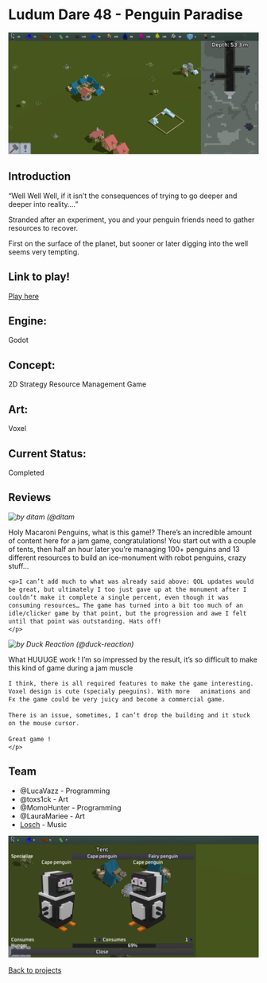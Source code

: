 # Ludum Dare 48 - Penguin Paradise

![PenguinParadiseBanner](penguinBanner.png)

## Introduction
“Well Well Well, if it isn’t the consequences of trying to go deeper and deeper into reality….”

Stranded after an experiment, you and your penguin friends need to gather resources to recover.

First on the surface of the planet, but sooner or later digging into the well seems very tempting.


## Link to play!
[Play here](https://green-game-17.gitlab.io/penguin-paradise-ld48-freeze)

## Engine:
Godot

## Concept:
2D Strategy Resource Management Game
## Art: 
Voxel 

## Current Status:
Completed 

## Reviews

<em>![by ditam (@ditam](https://ldjam.com/users/ditam/)</em>
<p>
	<p>Holy Macaroni Penguins, what is this game!? There’s an incredible amount of content here for a jam game, congratulations! You start out with a couple of tents, then half an hour later you’re managing 100+ penguins and 13 different resources to build an ice-monument with robot penguins, crazy stuff…
	</p>

	<p>I can’t add much to what was already said above: QOL updates would be great, but ultimately I too just gave up at the monument after I couldn’t make it complete a single percent, even though it was consuming resources… The game has turned into a bit too much of an idle/clicker game by that point, but the progression and awe I felt until that point was outstanding. Hats off!
	</p>
</p>


<em>![by Duck Reaction (@duck-reaction)](https://ldjam.com/users/duck-reaction)</em>
<p>
	<p>What HUUUGE work ! I’m so impressed by the result, it’s so difficult to make this kind of game during a jam muscle

	I think, there is all required features to make the game interesting. Voxel design is cute (specialy peeguins). With more 	animations and Fx the game could be very juicy and become a commercial game.

	There is an issue, sometimes, I can’t drop the building and it stuck on the mouse cursor.

	Great game !
	</p>
</p>


## Team
- @LucaVazz - Programming
- @toxs1ck - Art
- @MomoHunter - Programming
- @LauraMariee - Art
- [Losch](https://www.youtube.com/channel/UC8R6r7tm6vPO8pl5gFyLVHg) - Music

![PenguinParidise](penguinBanner2.png)

[Back to projects](projects.md)
